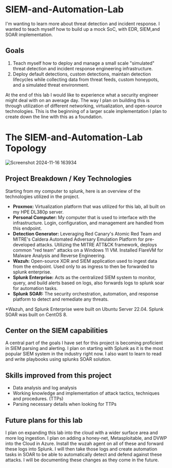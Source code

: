 # SIEM-and-Automation-Lab
I'm wanting to learn more about threat detection and incident response. I wanted to teach myself how to build up a mock SoC, with EDR, SIEM,and SOAR implementation. 

## Goals
  1. Teach myself how to deploy and manage a small scale "simulated" threat detection and incident response engineering infrastructure.
  2. Deploy default detections, custom detections, maintain detection lifecycles while collecting data from threat feeds, custom honeypots, and a simulated threat environment.

At the end of this lab I would like to experience what a security engineer might deal with on an average day. The way I plan on building this is through utilization of different networking, virtualization, and open-source technologies. This is the beginning of a larger scale implementation I plan to create down the line with this as a foundation.

# The SIEM-and-Automation-Lab Topology
![Screenshot 2024-11-16 163934](https://github.com/user-attachments/assets/b8e2342c-e1d0-4bf6-8f1d-2901c2b2f49d)


## Project Breakdown / Key Technologies
Starting from my computer to splunk, here is an overview of the technologies utilized in the project.
  - **Proxmox:** Virtualization platform that was utilized for this lab, all built on my HPE DL380p server.
  - **Personal Computer:** My computer that is used to interface with the infrastructure. Login, configuration, and management are handled from this endpoint.
  - **Detection Generator:** Leveraging Red Canary's Atomic Red Team and MITRE's Caldera Automated Adversary Emulation Platform for pre-developed attacks. Utilizing the MITRE ATT&CK framework, deploys common "red team" attacks on a Windows 11 VM. Installed FlareVM for Malware Analysis and Reverse Engineering.
  - **Wazuh:** Open-source XDR and SIEM application used to ingest data from the endpoint. Used only to as ingress to then be forwarded to splunk enterprise.
  - **Splunk Enterprise:** Acts as the centralized SIEM system to monitor, query, and build alerts based on logs, also forwards logs to splunk soar for automation tasks.
  - **Splunk SOAR:** The security orchestration, automation, and response platform to detect and remediate any threats.

*Wazuh, and Splunk Enterprise were built on Ubuntu Server 22.04. Splunk SOAR was built on CentOS 8.


## Center on the SIEM capabilities
A central part of the goals I have set for this project is becoming proficient in SIEM parsing and alerting. I plan on starting with Splunk as it is the most popular SIEM system in the industry right now. I also want to learn to read and write playbooks using splunks SOAR solution. 


## Skills improved from this project
  - Data analysis and log analysis
  - Working knowledge and implementation of attack tactics, techniques and procedures. (TTPs)
  - Parsing necessary details when looking for TTPs

## Future plans for this lab
I plan on expanding this lab into the cloud with a wider surface area and more log ingestion. I plan on adding a honey-net, Metasploitable, and DVWP into the Cloud in Azure. Install the wuzah agent on all of these and forward these logs into Splunk. I will then take those logs and create automation tasks in SOAR to be able to automatically detect and defend against these attacks. I will be documenting these changes as they come in the future.
